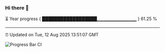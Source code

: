 ### Hi there 👋

⏳ Year progress { ██████████████████▁▁▁▁▁▁▁▁▁▁▁▁ } 61.25 %

---

⏰ Updated on Tue, 12 Aug 2025 13:51:07 GMT

![Progress Bar CI](https://github.com/IshwaranRudhara/GIT-ACTION/workflows/Progress%20Bar%20CI/badge.svg)
